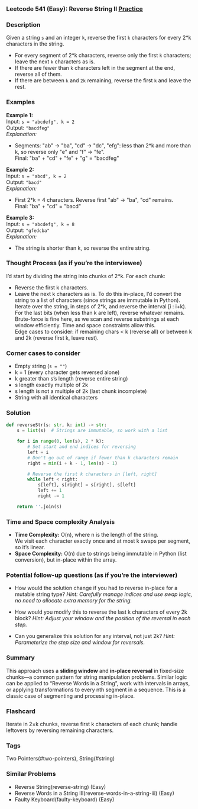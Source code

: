 ### Leetcode 541 (Easy): Reverse String II [Practice](https://leetcode.com/problems/reverse-string-ii)

### Description  
Given a string `s` and an integer `k`, reverse the first `k` characters for every 2*k characters in the string.  
- For every segment of 2*k characters, reverse only the first `k` characters; leave the next `k` characters as is.
- If there are fewer than `k` characters left in the segment at the end, reverse all of them.
- If there are between `k` and `2k` remaining, reverse the first `k` and leave the rest.

### Examples  

**Example 1:**  
Input: `s = "abcdefg", k = 2`  
Output: `"bacdfeg"`  
*Explanation:*
- Segments: "ab" → "ba", "cd" → "dc", "efg": less than 2*k and more than k, so reverse only "e" and "f" → "fe".  
Final: "ba" + "cd" + "fe" + "g" = "bacdfeg"

**Example 2:**  
Input: `s = "abcd", k = 2`  
Output: `"bacd"`  
*Explanation:*
- First 2*k = 4 characters. Reverse first "ab" → "ba", "cd" remains.  
Final: "ba" + "cd" = "bacd"

**Example 3:**  
Input: `s = "abcdefg", k = 8`  
Output: `"gfedcba"`  
*Explanation:*
- The string is shorter than k, so reverse the entire string.

### Thought Process (as if you’re the interviewee)  
I’d start by dividing the string into chunks of 2*k. For each chunk:
- Reverse the first k characters.
- Leave the next k characters as is.
To do this in-place, I’d convert the string to a list of characters (since strings are immutable in Python).
Iterate over the string, in steps of 2*k, and reverse the interval [i : i+k). For the last bits (when less than k are left), reverse whatever remains.  
Brute-force is fine here, as we scan and reverse substrings at each window efficiently. Time and space constraints allow this.  
Edge cases to consider: if remaining chars < k (reverse all) or between k and 2k (reverse first k, leave rest).

### Corner cases to consider  
- Empty string (`s = ""`)
- k = 1 (every character gets reversed alone)
- k greater than s’s length (reverse entire string)
- s length exactly multiple of 2k
- s length is not a multiple of 2k (last chunk incomplete)
- String with all identical characters

### Solution

```python
def reverseStr(s: str, k: int) -> str:
    s = list(s)  # Strings are immutable, so work with a list

    for i in range(0, len(s), 2 * k):
        # Set start and end indices for reversing
        left = i
        # Don't go out of range if fewer than k characters remain
        right = min(i + k - 1, len(s) - 1)

        # Reverse the first k characters in [left, right]
        while left < right:
            s[left], s[right] = s[right], s[left]
            left += 1
            right -= 1

    return ''.join(s)
```

### Time and Space complexity Analysis  

- **Time Complexity:** O(n), where n is the length of the string.  
  We visit each character exactly once and at most k swaps per segment, so it’s linear.
- **Space Complexity:** O(n) due to strings being immutable in Python (list conversion), but in-place within the array.

### Potential follow-up questions (as if you’re the interviewer)  

- How would the solution change if you had to reverse in-place for a mutable string type?
  *Hint: Carefully manage indices and use swap logic, no need to allocate extra memory for the string.*

- How would you modify this to reverse the last k characters of every 2k block?
  *Hint: Adjust your window and the position of the reversal in each step.*

- Can you generalize this solution for any interval, not just 2k?
  *Hint: Parameterize the step size and window for reversals.*

### Summary
This approach uses a **sliding window** and **in-place reversal** in fixed-size chunks—a common pattern for string manipulation problems. Similar logic can be applied to “Reverse Words in a String”, work with intervals in arrays, or applying transformations to every nth segment in a sequence. This is a classic case of segmenting and processing in-place.


### Flashcard
Iterate in 2×k chunks, reverse first k characters of each chunk; handle leftovers by reversing remaining characters.

### Tags
Two Pointers(#two-pointers), String(#string)

### Similar Problems
- Reverse String(reverse-string) (Easy)
- Reverse Words in a String III(reverse-words-in-a-string-iii) (Easy)
- Faulty Keyboard(faulty-keyboard) (Easy)